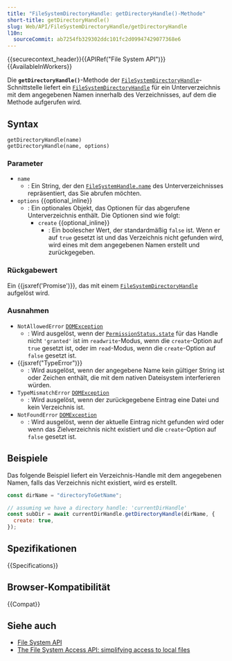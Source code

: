```yaml
---
title: "FileSystemDirectoryHandle: getDirectoryHandle()-Methode"
short-title: getDirectoryHandle()
slug: Web/API/FileSystemDirectoryHandle/getDirectoryHandle
l10n:
  sourceCommit: ab7254fb329302ddc101fc2d09947429077368e6
---
```


{{securecontext_header}}{{APIRef("File System API")}}{{AvailableInWorkers}}

Die **`getDirectoryHandle()`**-Methode der
[`FileSystemDirectoryHandle`](/de/docs/Web/API/FileSystemDirectoryHandle)-Schnittstelle liefert ein
[`FileSystemDirectoryHandle`](/de/docs/Web/API/FileSystemDirectoryHandle) für ein Unterverzeichnis mit dem angegebenen Namen innerhalb des Verzeichnisses, auf dem die Methode aufgerufen wird.

## Syntax

```js-nolint
getDirectoryHandle(name)
getDirectoryHandle(name, options)
```

### Parameter

- `name`
  - : Ein String, der den [`FileSystemHandle.name`](/de/docs/Web/API/FileSystemHandle/name) des Unterverzeichnisses repräsentiert, das Sie abrufen möchten.
- `options` {{optional_inline}}
  - : Ein optionales Objekt, das Optionen für das abgerufene Unterverzeichnis enthält. Die Optionen sind wie folgt:
    - `create` {{optional_inline}}
      - : Ein boolescher Wert, der standardmäßig `false` ist. Wenn er auf `true` gesetzt ist und das Verzeichnis nicht gefunden wird, wird eines mit dem angegebenen Namen erstellt und zurückgegeben.

### Rückgabewert

Ein {{jsxref('Promise')}}, das mit einem [`FileSystemDirectoryHandle`](/de/docs/Web/API/FileSystemDirectoryHandle) aufgelöst wird.

### Ausnahmen

- `NotAllowedError` [`DOMException`](/de/docs/Web/API/DOMException)
  - : Wird ausgelöst, wenn der [`PermissionStatus.state`](/de/docs/Web/API/PermissionStatus/state) für das Handle nicht `'granted'` ist im `readwrite`-Modus, wenn die `create`-Option auf `true` gesetzt ist, oder im `read`-Modus, wenn die `create`-Option auf `false` gesetzt ist.
- {{jsxref("TypeError")}}
  - : Wird ausgelöst, wenn der angegebene Name kein gültiger String ist oder Zeichen enthält, die mit dem nativen Dateisystem interferieren würden.
- `TypeMismatchError` [`DOMException`](/de/docs/Web/API/DOMException)
  - : Wird ausgelöst, wenn der zurückgegebene Eintrag eine Datei und kein Verzeichnis ist.
- `NotFoundError` [`DOMException`](/de/docs/Web/API/DOMException)
  - : Wird ausgelöst, wenn der aktuelle Eintrag nicht gefunden wird oder wenn das Zielverzeichnis nicht existiert und die `create`-Option auf `false` gesetzt ist.

## Beispiele

Das folgende Beispiel liefert ein Verzeichnis-Handle mit dem angegebenen Namen, falls das Verzeichnis nicht existiert, wird es erstellt.

```js
const dirName = "directoryToGetName";

// assuming we have a directory handle: 'currentDirHandle'
const subDir = await currentDirHandle.getDirectoryHandle(dirName, {
  create: true,
});
```

## Spezifikationen

{{Specifications}}

## Browser-Kompatibilität

{{Compat}}

## Siehe auch

- [File System API](/de/docs/Web/API/File_System_API)
- [The File System Access API: simplifying access to local files](https://developer.chrome.com/docs/capabilities/web-apis/file-system-access)
